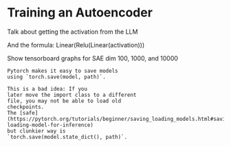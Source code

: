 # Training an Autoencoder

Talk about getting the activation from the LLM
  
And the formula: Linear(Relu(Linear(activation)))
  

Show tensorboard graphs for SAE dim 100, 1000, and 10000

```admonish warning
Pytorch makes it easy to save models
using `torch.save(model, path)`.

This is a bad idea: If you 
later move the import class to a different 
file, you may not be able to load old
checkpoints.
The [safe](https://pytorch.org/tutorials/beginner/saving_loading_models.html#saving-loading-model-for-inference)
but clunkier way is
`torch.save(model.state_dict(), path)`.
```
